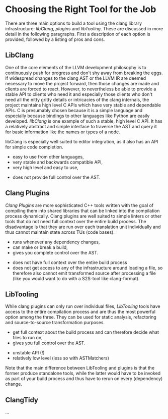 # Choosing the Right Tool for the Job

There are three main options to build a tool using the clang library
infrastructure: *libClang*, *plugins* and *libTooling*. These are discussed in
more detail in the following paragraphs. First a description of each option is
provided, followed by a listing of pros and cons.

## LibClang

One of the core elements of the LLVM development philosophy is to continuously
push for progress and don't shy away from breaking the eggs. If widespread
changes to the clang AST or the LLVM IR are deemed necessary to move the project
forward, then those changes are made and clients are forced to react. However,
to nevertheless be able to provide a stable API to clients who need it and
especially those clients who don't need all the nitty gritty details or
intricacies of the clang internals, the project maintains high level C APIs
which have very stable and dependable APIs. C is presumably chosen because it is
a simple language and especially because bindings to other languages like Python
are easily developed. *libClang* is one example of such a stable, high level C
API. It has a relatively abstract and simple interface to traverse the AST and
query it for basic information like the names or types of a node.

libClang is especially well suited to editor integration, as it also has an API
for simple code completion.

+ easy to use from other languages,
+ very stable and backwards compatible API,
+ very high level and easy to use,

- does not provide full control over the AST.

## Clang Plugins

*Clang Plugins* are more sophisticated C++ tools written with the goal of
compiling them into shared libraries that can be linked into the compilation
process dynamically. Clang plugins are well suited to simple linters or other tools that do not need full context over the entire build process. The disadvantage is that they are run over each translation unit individually and thus cannot maintain state across TUs (code bases).

+ runs whenever any dependency changes,
+ can make or break a build,
+ gives you complete control over the AST.

- does not have full context over the entire build process
- does not get access to any of the infrastructure around loading a file, so therefore also cannot emit transformed source after processing a file (like you would want to do with a S2S-tool like clang-format).

## LibTooling

While clang plugins can only run over individual files, *LibTooling* tools have
access to the entire compilation process and are thus the most powerful option
among the three. They can be used for static analysis, refactoring and
source-to-source transformation purposes.

+ get full context about the build process and can therefore decide what files to run on,
+ gives you full control over the AST.

- unstable API (!)
- relatively low level (less so with ASTMatchers)

Note that the main difference between LibTooling and plugins is that the former
produce standalone tools, while the latter would have to be invoked as part of
your build process and thus have to rerun on every (dependency) change.

## ClangTidy

...
